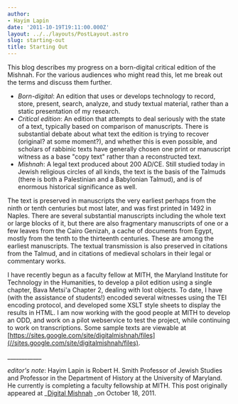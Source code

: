```yaml
---
author:
- Hayim Lapin
date: '2011-10-19T19:11:00.000Z'
layout: ../../layouts/PostLayout.astro
slug: starting-out
title: Starting Out
---
```


This blog describes my progress on a born-digital critical edition of the Mishnah. For the various audiences who might read this, let me break out the terms and discuss them further.

- _Born-digital_: An edition that uses or develops technology to record, store, present, search, analyze, and study textual material, rather than a static presentation of my research.
- _Critical edition_: An edition that attempts to deal seriously with the state of a text, typically based on comparison of manuscripts. There is substantial debate about what text the edition is trying to recover (original? at some moment?), and whether this is even possible, and scholars of rabbinic texts have generally chosen one print or manuscript witness as a base "copy text" rather than a reconstructed text.
- _Mishnah_: A legal text produced about 200 AD/CE. Still studied today in Jewish religious circles of all kinds, the text is the basis of the Talmuds (there is both a Palestinian and a Babylonian Talmud), and is of enormous historical significance as well.

The text is preserved in manuscripts the very earliest perhaps from the ninth or tenth centuries but most later, and was first printed in 1492 in Naples. There are several substantial manuscripts including the whole text or large blocks of it, but there are also fragmentary manuscripts of one or a few leaves from the Cairo Genizah, a cache of documents from Egypt, mostly from the tenth to the thirteenth centuries. These are among the earliest manuscripts. The textual transmission is also preserved in citations from the Talmud, and in citations of medieval scholars in their legal or commentary works.

I have recently begun as a faculty fellow at MITH, the Maryland Institute for Technology in the Humanities, to develop a pilot edition using a single chapter, Bava Metsi'a Chapter 2, dealing with lost objects. To date, I have (with the assistance of students!) encoded several witnesses using the TEI encoding protocol, and developed some XSLT style sheets to display the results in HTML. I am now working with the good people at MITH to develop an ODD, and work on a pilot webservice to test the project, while continuing to work on transcriptions. Some sample texts are viewable at [https://sites.google.com/site/digitalmishnah/files](//sites.google.com/site/digitalmishnah/files).

\_\_\_\_\_\_\_\_\_\_\_\_

_editor's note_: Hayim Lapin is Robert H. Smith Professor of Jewish Studies and Professor in the Department of History at the University of Maryland. He currently is completing a faculty fellowship at MITH. This post originally appeared at \_[Digital Mishnah](http://www.digitalmishnah.org/uncategorized/starting-out/) \_on October 18, 2011.